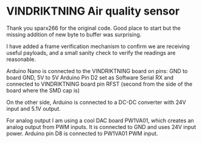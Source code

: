 # VINDRIKTNING Air quality sensor
Thank you sparx266 for the original code. Good place to start but the missing addition of new byte to buffer was surprising.

I have added a frame verification mechanism to confirm we are receiving useful payloads, and a small sanity check to verify the readings are reasonable.

Arduino Nano is connected to the VINDRIKTNING board on pins: 
GND to board GND, 5V to 5V
Arduino Pin D2 set as Software Serial RX and connected to VINDRIKTNING board pin RFST (second from the side of the board where the SMD cap is)

On the other side, Arduino is connected to a DC-DC converter with 24V input and 5.1V output. 

For analog output I am using a cool DAC board PW1VA01, which creates an analog output from PWM inputs.
It is connected to GND and uses 24V input power. 
Arduino pin D8 is connected to PW1VA01 PWM input.
